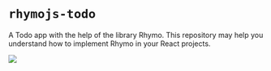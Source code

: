 # `rhymojs-todo`

A Todo app with the help of the library Rhymo. This repository may help you understand how to implement Rhymo in your React projects.

![](https://imgur.com/94634240-cdd5-40dd-8fb9-f8f35634e482)
